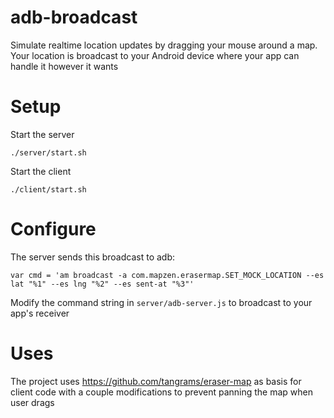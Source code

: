 # adb-broadcast
Simulate realtime location updates by dragging your mouse around a map. Your location is broadcast to your Android device
where your app can handle it however it wants

# Setup
Start the server

`./server/start.sh`

Start the client

`./client/start.sh`

# Configure
The server sends this broadcast to adb:

`var cmd = 'am broadcast -a com.mapzen.erasermap.SET_MOCK_LOCATION --es lat "%1" --es lng "%2" --es sent-at "%3"'`

Modify the command string in `server/adb-server.js` to broadcast to your app's receiver

# Uses
The project uses https://github.com/tangrams/eraser-map as basis for client code with a couple modifications to prevent panning
the map when user drags
